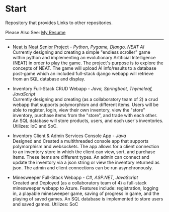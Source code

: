 # Start
Repository that provides Links to other repositories.

Please Also See: [My Resume](https://github.com/MikeUchmanowicz/Resume/)
___

- [Neat is Neat Senior Project](https://github.com/MikeUchmanowicz/Neat-is-Neat-Senior-Project/) - *Python, Pygame, Django, NEAT AI*  
Currently designing and creating a simple "endless scroller" game within python and implementing an evolutionary Artificial Intelligence (NEAT) in order to play the game. The project's purpose is to explore the concepts of NEAT. The game will upload AI info/results to a database post-game which an included full-stack django webapp will retrieve from an SQL database and display.

- Inventory Full-Stack CRUD Webapp - *Java, Springboot, Thymeleaf, JavaScript*  
Currently designing and creating (as a collaboratory team of 2) a crud webapp that supports polymorphism and different items. Users will be able to register, login, view their own inventory, view the "store" inventory, purchase items from the "store", and trade with each other. An SQL database will store products, users, and each user's inventories. Utilizes: IoC and SoC.

- Inventory Client & Admin Services Console App - *Java*  
Designed and Created a multithreaded console app that supports polymorphism and websockets. The app allows for a client connection to an inventory store in which the client can view, sort, and purchase items. These items are different types. An admin can connect and update the inventory via a json string or view the inventory returned as json. The admin and client connections can be run asynchronously.

- Minesweeper Full-Stack Webapp - *C#, ASP.NET, JavaScript*  
Created and Deployed (as a collaboratory team of 4) a full-stack minesweeper webapp to Azure. Features include: registration, logging in, a playable minesweeper game, saving of progress in game, and the playing of saved games. An SQL database is implemented to store users and saved games. Utilizes: SoC
